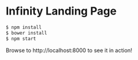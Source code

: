 Infinity Landing Page
===

```bash
$ npm install
$ bower install
$ npm start
```

Browse to http://localhost:8000 to see it in action!
